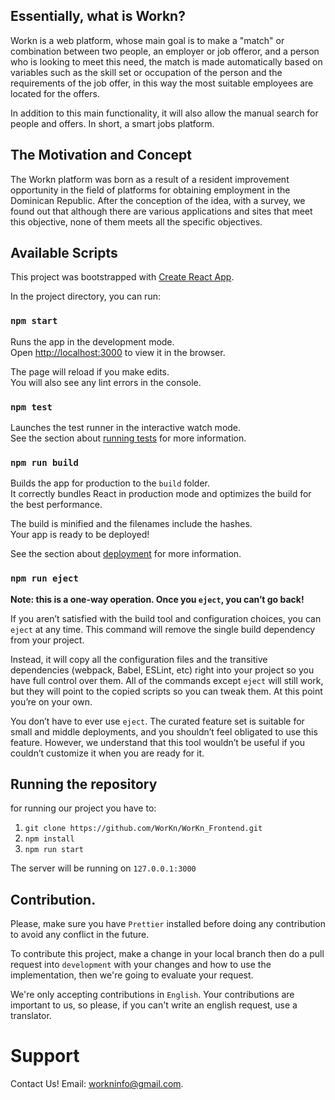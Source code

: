 ## Essentially, what is Workn?
Workn is a web platform, whose main goal is to make a "match" or combination between two people, an employer or job offeror, and a person who is looking to meet this need, the match is made automatically based on variables such as the skill set or occupation of the person and the requirements of the job offer, in this way the most suitable employees are located for the offers. 

In addition to this main functionality, it will also allow the manual search for people and offers. In short, a smart jobs platform.

## The Motivation and Concept

The Workn platform was born as a result of a resident improvement opportunity in the field of platforms for obtaining employment in the Dominican Republic. After the conception of the idea, with a survey, we found out that although there are various applications and sites that meet this objective, none of them meets all the specific objectives.


## Available Scripts
This project was bootstrapped with [Create React App](https://github.com/facebook/create-react-app).

In the project directory, you can run:

### `npm start`

Runs the app in the development mode.<br />
Open [http://localhost:3000](http://localhost:3000) to view it in the browser.

The page will reload if you make edits.<br />
You will also see any lint errors in the console.

### `npm test`

Launches the test runner in the interactive watch mode.<br />
See the section about [running tests](https://facebook.github.io/create-react-app/docs/running-tests) for more information.

### `npm run build`

Builds the app for production to the `build` folder.<br />
It correctly bundles React in production mode and optimizes the build for the best performance.

The build is minified and the filenames include the hashes.<br />
Your app is ready to be deployed!

See the section about [deployment](https://facebook.github.io/create-react-app/docs/deployment) for more information.

### `npm run eject`


**Note: this is a one-way operation. Once you `eject`, you can’t go back!**

If you aren’t satisfied with the build tool and configuration choices, you can `eject` at any time. This command will remove the single build dependency from your project.

Instead, it will copy all the configuration files and the transitive dependencies (webpack, Babel, ESLint, etc) right into your project so you have full control over them. All of the commands except `eject` will still work, but they will point to the copied scripts so you can tweak them. At this point you’re on your own.

You don’t have to ever use `eject`. The curated feature set is suitable for small and middle deployments, and you shouldn’t feel obligated to use this feature. However, we understand that this tool wouldn’t be useful if you couldn’t customize it when you are ready for it.

## Running the repository

for running our project you have to:

1. `git clone https://github.com/WorKn/WorKn_Frontend.git`
2. `npm install`
3. `npm run start`

The server will be running on `127.0.0.1:3000` 

## Contribution.

Please, make sure you have `Prettier` installed before doing any contribution to avoid any conflict in the future. 

To contribute this project, make a change in your local branch then do a pull request into `development` with your changes and how to use the implementation, then we're going to evaluate your request.

We're only accepting contributions in `English`. Your contributions are important to us, so please, if you can't write an english request, use a translator.

# Support

Contact Us!
Email:  workninfo@gmail.com.

